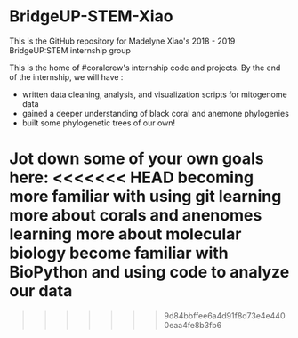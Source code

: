 # BridgeUP-STEM-Xiao

This is the GitHub repository for Madelyne Xiao's 2018 - 2019 BridgeUP:STEM internship group

This is the home of #coralcrew's internship code and projects. By the end of the internship, we will have :

- written data cleaning, analysis, and visualization scripts for mitogenome data
- gained a deeper understanding of black coral and anemone phylogenies
- built some phylogenetic trees of our own!

Jot down some of your own goals here: 
<<<<<<< HEAD
becoming more familiar with using git
learning more about corals and anenomes 
learning more about molecular biology
become familiar with BioPython and using code to analyze our data
=======
>>>>>>> 9d84bbffee6a4d91f8d73e4e4400eaa4fe8b3fb6
